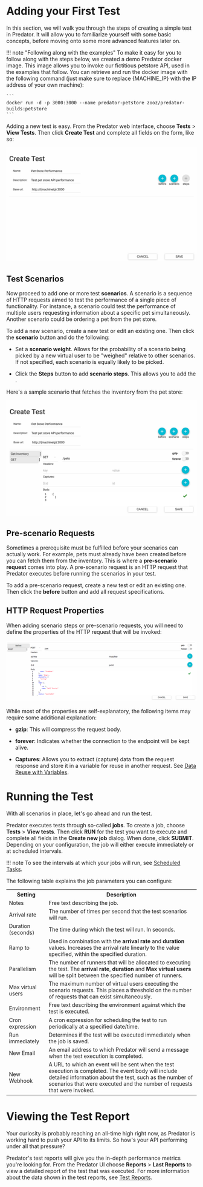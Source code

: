 # Adding your First Test

In this section, we will walk you through the steps of creating a simple test in Predator. It will allow you to familiarize yourself with some basic concepts, before moving onto some more advanced features later on. 

!!! note "Following along with the examples"
    To make it easy for you to follow along with the steps below, we created a demo Predator docker image. This image allows you to invoke our fictitious petstore API, used in the examples that follow. You can retrieve and run the docker image with the following command (just make sure to replace {MACHINE_IP} with the IP address of your own machine):

    ```
    docker run -d -p 3000:3000 --name predator-petstore zooz/predator-builds:petstore    
    ```


    
Adding a new test is easy. From the Predator web interface, choose **Tests** > **View Tests**. Then click **Create Test** and complete all fields on the form, like so:


![Screenshot](images/createtest.png)

## Test Scenarios

Now proceed to add one or more test **scenarios**. A scenario is a sequence of HTTP requests aimed to test the performance of a single piece of functionality. For instance, a scenario could test the performance of multiple users requesting information about a specific pet simultaneously. Another scenario could be ordering a pet from the pet store. 

To add a new scenario, create a new test or edit an existing one. Then click the **scenario** button and do the following:

* Set a **scenario weight**. Allows for the probability of a scenario being picked by a new virtual user to be "weighed" relative to other scenarios. If not specified, each scenario is equally likely to be picked.

* Click the **Steps** button to add **scenario steps**. This allows you to add the  .

Here's a sample scenario that fetches the inventory from the pet store:


![Screenshot](images/scenario.png)

## Pre-scenario Requests

Sometimes a prerequisite must be fulfilled before your scenarios can actually work. For example, pets must already have been created before you can fetch them from the inventory. This is where a **pre-scenario request** comes into play. A pre-scenario request is an HTTP request that Predator executes before running the scenarios in your test.

To add a pre-scenario request, create a new test or edit an existing one. Then click the **before** button and add all request specifications. 

## HTTP Request Properties

When adding scenario steps or pre-scenario requests, you will need to define the properties of the HTTP request that will be invoked:

![Screenshot](images/httprequest.png)

While most of the properties are self-explanatory, the following items may require some additional explanation:

* **gzip**: This will compress the request body. 

* **forever**: Indicates whether the connection to the endpoint will be kept alive.

* **Captures**: Allows you to extract (capture) data from the request response and store it in a variable for reuse in another request. See [Data Reuse with Variables](tests.md).


# Running the Test

With all scenarios in place, let's go ahead and run the test.

Predator executes tests through so-called **jobs**. To create a job, choose **Tests** > **View tests**. Then click **RUN** for the test you want to execute and complete all fields in the **Create new job** dialog. When done, click **SUBMIT**. Depending on your configuration, the job will either execute immediately or at scheduled intervals.

!!! note
    To see the intervals at which your jobs will run, see [Scheduled Tasks](schedulesandreports.md#scheduled-tasks).

The following table explains the job parameters you can configure:

<table style="width:100%">
    <tr>
      <th>Setting</th>
      <th>Description</th> 
    </tr>
    <tr>
      <td>Notes</td>
      <td>Free text describing the job.</td> 
    </tr>
    <tr>
      <td>Arrival rate</td>
      <td>The number of times per second that the test scenarios will run.</td> 
    </tr>
    <tr>
      <td>Duration (seconds)</td>
      <td>The time during which the test will run. In seconds.</td> 
    </tr>
    <tr>
      <td>Ramp to</td>
      <td>Used in combination with the <b>arrival rate</b> and <b>duration</b> values. Increases the arrival rate linearly to the value specified, within the specified duration.</td> 
    </tr>
    <tr>
      <td>Parallelism</td>
      <td>The number of runners that will be allocated to executing the test. The <b>arrival rate</b>, <b>duration</b> and <b>Max virtual users</b> will be split between the specified number of runners.</td> 
    </tr>
    <tr>
      <td>Max virtual users</td>
      <td>The maximum number of virtual users executing the scenario requests. This places a threshold on the number of requests that can exist simultaneously.</td> 
    </tr>
    <tr>
      <td>Environment</td>
      <td>Free text describing the environment against which the test is executed.</td> 
    </tr>
    <tr>
      <td>Cron expression</td>
      <td>A cron expression for scheduling the test to run periodically at a specified date/time. </td> 
    </tr>
    <tr>
      <td>Run immediately</td>
      <td>Determines if the test will be executed immediately when the job is saved.</td> 
    </tr>
    <tr>
      <td>New Email</td>
      <td>An email address to which Predator will send a message when the test execution is completed.</td> 
    </tr>
    <tr>
      <td>New Webhook</td>
      <td>A URL to which an event will be sent when the test execution is completed. The event body will include detailed information about the test, such as the number of scenarios that were executed and the number of requests that were invoked. </td> 
    </tr>
  </table>


# Viewing the Test Report

Your curiosity is probably reaching an all-time high right now, as Predator is working hard to push your API to its limits. So how's your API performing under all that pressure?

Predator's test reports will give you the in-depth performance metrics you're looking for. From the Predator UI choose **Reports** > **Last Reports** to view a detailed report of the test that was executed. For more information about the data shown in the test reports, see [Test Reports](schedulesandreports.md#test-reports).

